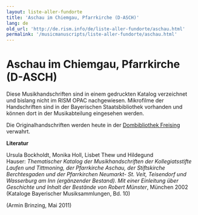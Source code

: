 ```yaml
---
layout: liste-aller-fundorte
title: 'Aschau im Chiemgau, Pfarrkirche (D-ASCH)'
lang: de
old_url: 'http://de.rism.info/de/liste-aller-fundorte/aschau.html'
permalink: '/musicmanuscripts/liste-aller-fundorte/aschau.html'
---
```



# Aschau im Chiemgau, Pfarrkirche (D-ASCH)

Diese Musikhandschriften sind in einem gedruckten Katalog verzeichnet und bislang nicht im RISM OPAC nachgewiesen. Mikrofilme der Handschriften sind in der Bayerischen Staatsbibliothek vorhanden und können dort in der Musikabteilung eingesehen werden.

Die Originalhandschriften werden heute in der [Dombibliothek Freising](http://www.erzbistum-muenchen.de/Dioezesanbibliothek "Opens external link in new window") verwahrt.

**Literatur**

Ursula Bockholdt, Monika Holl, Lisbet Thew und Hildegund Hauser:&nbsp;_Thematischer Katalog der Musikhandschriften der Kollegiatsstifte Laufen und Tittmoning, der Pfarrkirche Aschau, der Stiftskirche Berchtesgaden und der Pfarrkirchen Neumarkt- St. Veit, Teisendorf und Wasserburg am Inn (ergänzender Bestand). Mit einer Einleitung über Geschichte und Inhalt der Bestände von Robert Münster_, München 2002 (Kataloge Bayerischer Musiksammlungen, Bd. 10)

(Armin Brinzing, Mai 2011)

